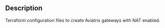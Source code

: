 Description
-----------
  Terraform configuration files to create Aviatrix gateways with NAT enabled.


